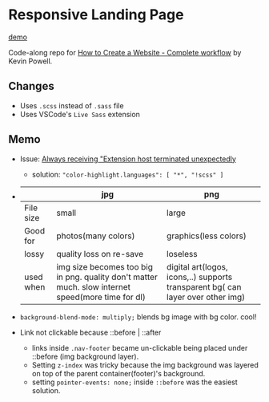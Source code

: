 # Responsive Landing Page

[demo](https://tp-landing-page.netlify.app/)  

Code-along repo for [How to Create a Website - Complete workflow](https://youtu.be/aEUkm1as3KE) by Kevin Powell.

## Changes

- Uses `.scss` instead of `.sass` file
- Uses VSCode's `Live Sass` extension

## Memo

- Issue: [Always receiving "Extension host terminated unexpectedly](https://github.com/ritwickdey/vscode-live-sass-compiler/issues/112)
  - solution: `"color-highlight.languages": [ "*", "!scss" ]`
- |           | jpg                                                                                               | png                                                                             |
  | --------- | ------------------------------------------------------------------------------------------------- | ------------------------------------------------------------------------------- |
  | File size | small                                                                                             | large                                                                           |
  | Good for  | photos(many colors)                                                                               | graphics(less colors)                                                           |
  | lossy     | quality loss on re-save                                                                           | loseless                                                                        |
  | used when | img size becomes too big in png. quality don't matter much. slow internet speed(more time for dl) | digital art(logos, icons,..) supports transparent bg( can layer over other img) |

- `background-blend-mode: multiply;` blends bg image with bg color. cool!
- Link not clickable because ::before | ::after
  - links inside `.nav-footer` became un-clickable being placed under ::before (img background layer).
  - Setting `z-index` was tricky because the img background was layered on top of the parent container(footer)'s background.
  - setting `pointer-events: none;` inside `::before` was the easiest solution.
